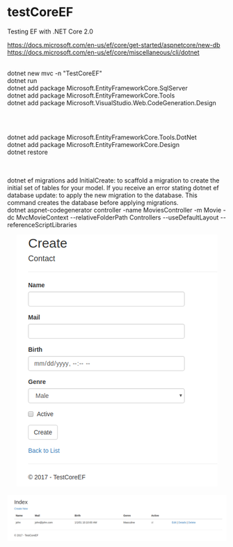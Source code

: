 # testCoreEF
Testing EF with .NET Core 2.0

https://docs.microsoft.com/en-us/ef/core/get-started/aspnetcore/new-db <br>
https://docs.microsoft.com/en-us/ef/core/miscellaneous/cli/dotnet

<br/>
dotnet new mvc -n "TestCoreEF"<br/>
dotnet run<br/>
dotnet add package Microsoft.EntityFrameworkCore.SqlServer<br/>
dotnet add package Microsoft.EntityFrameworkCore.Tools<br/>
dotnet add package Microsoft.VisualStudio.Web.CodeGeneration.Design<br/>

<br/><br/>

dotnet add package Microsoft.EntityFrameworkCore.Tools.DotNet<br/>
dotnet add package Microsoft.EntityFrameworkCore.Design<br/>
dotnet restore<br/>
<br/>


 <ItemGroup>
   <DotNetCliToolReference Include="Microsoft.VisualStudio.Web.CodeGeneration.Tools" Version="2.0.0" />
   <DotNetCliToolReference Include="Microsoft.EntityFrameworkCore.Tools.DotNet" Version="2.0.0" />
 </ItemGroup>
 
<br/> 
dotnet ef migrations add InitialCreate: to scaffold a migration to create the initial set of tables for your model. If you receive an error stating 
dotnet ef database update: to apply the new migration to the database. This command creates the database before applying migrations.
<br/>
dotnet aspnet-codegenerator controller -name MoviesController -m Movie -dc MvcMovieContext --relativeFolderPath Controllers --useDefaultLayout --referenceScriptLibraries 

<p align="center">
  <img src="https://github.com/fabioono25/testCoreEF/blob/master/create.png"/>
  <br/><br/>
  <img src="https://github.com/fabioono25/testCoreEF/blob/master/createComplete.png"/>
</p>
